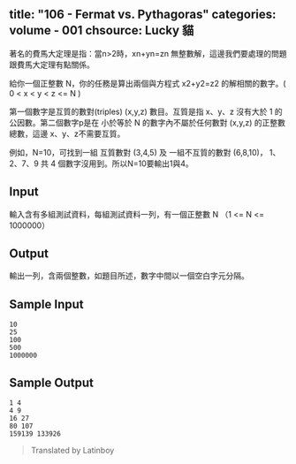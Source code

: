 title: "106 - Fermat vs. Pythagoras"
categories: volume - 001
chsource: Lucky 貓
---

著名的費馬大定理是指：當n>2時，xn+yn=zn 無整數解，這邊我們要處理的問題跟費馬大定理有點關係。

給你一個正整數 N，你的任務是算出兩個與方程式 x2+y2=z2 的解相關的數字。( 0 < x < y < z <= N )

第一個數字是互質的數對(triples) (x,y,z) 數目。互質是指 x、y、z 沒有大於 1 的公因數。第二個數字p是在 小於等於 N 的數字內不屬於任何數對 (x,y,z) 的正整數總數，這邊 x、y、z不需要互質。

例如，N=10，可找到一組 互質數對 (3,4,5)  及 一組不互質的數對 (6,8,10)， 1、2、7、9 共 4 個數字沒用到。所以N=10要輸出1與4。

## Input ##

輸入含有多組測試資料，每組測試資料一列，有一個正整數 N （1 <= N <= 1000000）

## Output ##

輸出一列，含兩個整數，如題目所述，數字中間以一個空白字元分隔。

## Sample Input ##

	10
	25
	100
	500
	1000000

## Sample Output ##

	1 4
	4 9
	16 27
	80 107
	159139 133926

> Translated by Latinboy